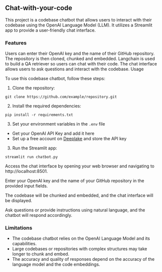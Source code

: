 ## Chat-with-your-code

This project is a codebase chatbot that allows users to interact with their codebase using the OpenAI Language Model (LLM). It utilizes a Streamlit app to provide a user-friendly chat interface.

### Features
Users can enter their OpenAI key and the name of their GitHub repository.
The repository is then cloned, chunked and embedded. Langchain is used to build a QA retriever so users can chat with their code. 
The chat interface allows users to ask questions and interact with the codebase.
Usage

To use this codebase chatbot, follow these steps:

1. Clone the repository:

```git clone https://github.com/example/repository.git```

2. Install the required dependencies:

```pip install -r requirements.txt```

3. Set your environment variables in the `.env` file
* Get your OpenAI API Key and add it here
* Set up a free account on [Deeplake](https://www.deeplake.ai) and store the API key 

3. Run the Streamlit app:

```streamlit run chatbot.py```


Access the chat interface by opening your web browser and navigating to http://localhost:8501.

Enter your OpenAI key and the name of your GitHub repository in the provided input fields.

The codebase will be chunked and embedded, and the chat interface will be displayed.

Ask questions or provide instructions using natural language, and the chatbot will respond accordingly.

### Limitations
* The codebase chatbot relies on the OpenAI Language Model and its capabilities.
* Large codebases or repositories with complex structures may take longer to chunk and embed.
* The accuracy and quality of responses depend on the accuracy of the language model and the code embeddings.


